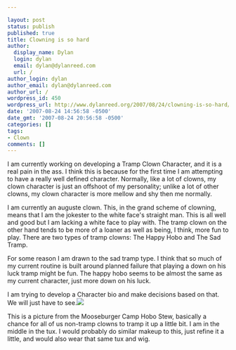```yaml
---

layout: post
status: publish
published: true
title: Clowning is so hard
author:
  display_name: Dylan
  login: dylan
  email: dylan@dylanreed.com
  url: /
author_login: dylan
author_email: dylan@dylanreed.com
author_url: /
wordpress_id: 450
wordpress_url: http://www.dylanreed.org/2007/08/24/clowning-is-so-hard/
date: '2007-08-24 14:56:58 -0500'
date_gmt: '2007-08-24 20:56:58 -0500'
categories: []
tags:
- Clown
comments: []
---
```


I am currently working on developing a Tramp Clown Character, and it is a real pain in the ass. I think this is because for the first time I am attempting to have a really well defined character. Normally, like a lot of clowns, my clown character is just an offshoot of my personality; unlike a lot of other clowns, my clown character is more mellow and shy then me normally. 

I am currently an auguste clown. This, in the grand scheme of clowning, means that I am the jokester to the white face's straight man. This is all well and good but I am lacking a white face to play with. The tramp clown on the other hand tends to be more of a loaner as well as being, I think, more fun to play. There are two types of tramp clowns: The Happy Hobo and The Sad Tramp.

For some reason I am drawn to the sad tramp type. I think that so much of my current routine is built around planned failure that playing a down on his luck tramp might be fun. The happy hobo seems to be almost the same as my current character, just more down on his luck. 

I am trying to develop a Character bio and make decisions based on that. We will just have to see.![][1]

   [1]: http://ads.dylanreed.org/misty.jpg

This is a picture from the Mooseburger Camp Hobo Stew, basically a chance for all of us non-tramp clowns to tramp it up a little bit. I am in the middle in the tux. I would probably do similar makeup to this, just refine it a little, and would also wear that same tux and wig.
